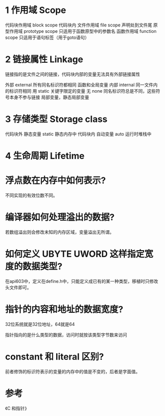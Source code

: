 # 1 作用域 Scope

代码块作用域 block scope    代码块内
文件作用域  file scope      声明处到文件尾
原型作用域  prototype scope 只适用于函数原型中的参数名
函数作用域  function scope  只适用于语句标签（用于goto语句）

# 2 链接属性 Linkage

链接指的是文件之间的链接，代码块内部的变量无法具有外部链接属性

外部 external 所有同名标识符都相同                    函数和全局变量
内部 internal 同一文件内的标识符相同                  用 static 关键字限定的变量
无   none     同名标识符总是不同，这些符号本身不参与链接 局部变量，静态局部变量

# 3 存储类型 Storage class

代码块外 静态变量 static 静态内存中
代码块内 自动变量 auto   运行时堆栈中

# 4 生命周期 Lifetime

# 浮点数在内存中如何表示?

不同实现的有效位数不同。

# 编译器如何处理溢出的数据?

若数组溢出则会修改未知的内存区域，变量溢出无所谓。

# 如何定义 UBYTE UWORD 这样指定宽度的数据类型?

在api603中，定义在define.h中，只能定义成已有的某一种类型，移植时只修改头文件即可。

# 指针的内容和地址的数据宽度?

32位系统就是32位地址，64就是64

指针指向的是什么类型的数据，访问时就按该类型字节数来访问

# constant 和 literal 区别?

前者修饰的标识符表示的变量的内存中的值是不变的，后者是字面值。

# 参考

《C 和指针》
